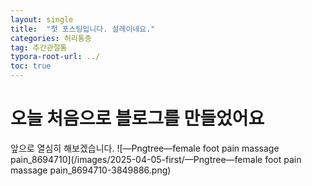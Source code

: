 ```yaml
---
layout: single
title:  "첫 포스팅입니다. 설레이네요."
categories: 허리통증
tag: 추간관절통
typora-root-url: ../
toc: true
---
```


# 오늘 처음으로 블로그를 만들었어요

앞으로 열심히 해보겠습니다. ![—Pngtree—female foot pain massage pain_8694710](/images/2025-04-05-first/—Pngtree—female foot pain massage pain_8694710-3849886.png)
